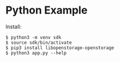 # Python Example

Install:

```
$ python3 -m venv sdk
$ source sdk/bin/activate
$ pip3 install libopenstorage-openstorage
$ python3 app.py --help
```


